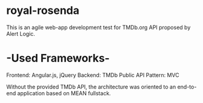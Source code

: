 royal-rosenda
=============

This is an agile web-app development test for TMDb.org API proposed by Alert Logic.

-Used Frameworks-
=================
Frontend: Angular.js, jQuery
Backend: TMDb Public API
Pattern: MVC

Without the provided TMDb API, the architecture was oriented to an end-to-end application based on MEAN fullstack.
